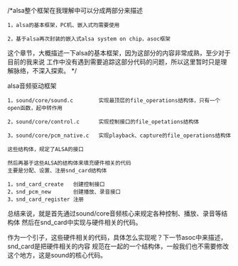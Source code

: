 /*alsa整个框架在我理解中可以分成两部分来描述

	1，alsa的基本框架，PC机、嵌入式均需要使用

	2，基于alsa再次封装的嵌入式alsa system on chip，asoc框架


这个章节，大概描述一下alsa的基本框架，因为这部分的内容非常成熟，至少对于目前的我来说
工作中没有遇到需要追踪这部分代码的问题，所以这里暂时只是理解脉络，不深入探索。
*/


alsa音频驱动框架

	1，sound/core/sound.c		实现最顶层的file_operations结构体，只有一个open函数，起中转作用
	
	2，sound/core/control.c		实现控制接口的file_opetations结构体
	
	3，sound/core/pcm_native.c	实现playback、capture的file_operations结构体

	这些结构体，规定了ALSA的接口

	然后再基于这些ALSA的结构体来填充硬件相关的代码
	主要是分配、设置、注册snd_card结构体

	1，snd_card_create	创建控制接口
	2，snd_pcm_new		创建播放、录音接口
	3，snd_card_register	注册


总结来说，就是首先通过sound/core音频核心来规定各种控制、播放、录音等结构体
然后在snd_card中实现与硬件相关的代码。


作为一个引子，这些硬件相关的代码，具体怎么实现呢？下一节asoc中来描述，snd_card是把硬件相关的内容
规范在一起的一个结构体，一般我们也不需要修改这个地方，这是sound的核心代码。
